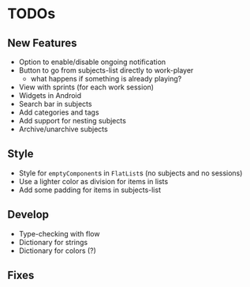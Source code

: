 # TODOs


## New Features
* Option to enable/disable ongoing notification
* Button to go from subjects-list directly to work-player
  - what happens if something is already playing?
* View with sprints (for each work session)
* Widgets in Android
* Search bar in subjects
* Add categories and tags
* Add support for nesting subjects
* Archive/unarchive subjects

## Style
* Style for `emptyComponent`s in `FlatList`s (no subjects and no sessions)
* Use a lighter color as division for items in lists
* Add some padding for items in subjects-list

## Develop
* Type-checking with flow
* Dictionary for strings
* Dictionary for colors (?)

## Fixes
